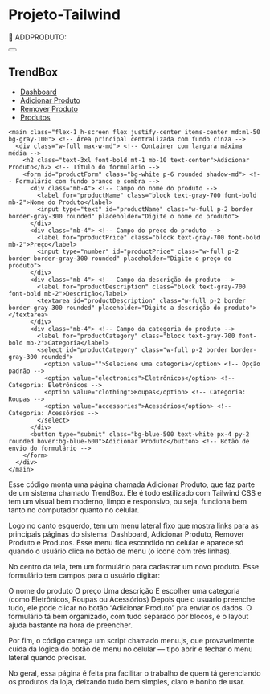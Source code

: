 # Projeto-Tailwind
📩 ADDPRODUTO:
<!DOCTYPE html> <!-- Declara o tipo do documento como HTML5 -->
<html lang="pt-BR"> <!-- Define o idioma da página como português do Brasil -->
<head> <!-- Início do cabeçalho da página -->
  <meta charset="UTF-8" /> <!-- Define a codificação de caracteres como UTF-8 -->
  <meta name="viewport" content="width=device-width, initial-scale=1.0" /> <!-- Configura a visualização para dispositivos móveis -->
  <script src="https://cdn.tailwindcss.com"></script> <!-- Importa o Tailwind CSS via CDN -->
  <title>Dashboard</title> <!-- Título da aba do navegador -->
</head>
<body class="bg-gray-100"> <!-- Início do corpo da página com fundo cinza claro -->

  <button id="menuButton" class="md:hidden p-4"> <!-- Botão de menu visível apenas em telas pequenas -->
    <svg xmlns="http://www.w3.org/2000/svg" class="h-6 w-6 text-blue-500" fill="none" viewBox="0 0 24 24" stroke="currentColor"> <!-- Ícone SVG do botão -->
      <path stroke-linecap="round" stroke-linejoin="round" stroke-width="2" d="M4 6h16M4 12h16M4 18h16" /> <!-- Desenho do ícone de menu hambúrguer -->
    </svg>
  </button>

  <div class="flex"> <!-- Container flex para sidebar e conteúdo principal -->
    <aside id="sidebar" class="fixed top-0 left-0 w-64 h-screen bg-white p-5 shadow-md transform -translate-x-full transition-transform md:relative md:translate-x-0 md:block md:w-64 z-50"> <!-- Sidebar com comportamento responsivo -->
      <h1 class="text-2xl font-bold text-blue-500 p-2">TrendBox</h1> <!-- Título da sidebar -->
      <nav class="mt-10"> <!-- Navegação da sidebar -->
        <ul>
          <li class="mb-10 p-2"><a href="/index.html">Dashboard</a></li> <!-- Link para Dashboard -->
          <li class="mb-10 p-2"><a href="/addProduto.html">Adicionar Produto</a></li> <!-- Link para adicionar produto -->
          <li class="mb-10 p-2"><a href="/delProduto.html">Remover Produto</a></li> <!-- Link para remover produto -->
          <li class="mb-10 p-2"><a href="/produtos.html">Produtos</a></li> <!-- Link para página de produtos -->
        </ul>
      </nav>
    </aside>

    <main class="flex-1 h-screen flex justify-center items-center md:ml-50 bg-gray-100"> <!-- Área principal centralizada com fundo cinza -->
      <div class="w-full max-w-md"> <!-- Container com largura máxima média -->
        <h2 class="text-3xl font-bold mt-1 mb-10 text-center">Adicionar Produto</h2> <!-- Título do formulário -->
        <form id="productForm" class="bg-white p-6 rounded shadow-md"> <!-- Formulário com fundo branco e sombra -->
          <div class="mb-4"> <!-- Campo do nome do produto -->
            <label for="productName" class="block text-gray-700 font-bold mb-2">Nome do Produto</label>
            <input type="text" id="productName" class="w-full p-2 border border-gray-300 rounded" placeholder="Digite o nome do produto">
          </div>
          <div class="mb-4"> <!-- Campo do preço do produto -->
            <label for="productPrice" class="block text-gray-700 font-bold mb-2">Preço</label>
            <input type="number" id="productPrice" class="w-full p-2 border border-gray-300 rounded" placeholder="Digite o preço do produto">
          </div>
          <div class="mb-4"> <!-- Campo da descrição do produto -->
            <label for="productDescription" class="block text-gray-700 font-bold mb-2">Descrição</label>
            <textarea id="productDescription" class="w-full p-2 border border-gray-300 rounded" placeholder="Digite a descrição do produto"></textarea>
          </div>
          <div class="mb-4"> <!-- Campo da categoria do produto -->
            <label for="productCategory" class="block text-gray-700 font-bold mb-2">Categoria</label>
            <select id="productCategory" class="w-full p-2 border border-gray-300 rounded">
              <option value="">Selecione uma categoria</option> <!-- Opção padrão -->
              <option value="electronics">Eletrônicos</option> <!-- Categoria: Eletrônicos -->
              <option value="clothing">Roupas</option> <!-- Categoria: Roupas -->
              <option value="accessories">Acessórios</option> <!-- Categoria: Acessórios -->
            </select>
          </div>
          <button type="submit" class="bg-blue-500 text-white px-4 py-2 rounded hover:bg-blue-600">Adicionar Produto</button> <!-- Botão de envio do formulário -->
        </form>
      </div>
    </main>    
  </div>

  <script src="/script/menu.js"></script> <!-- Script para o botão do menu lateral -->
</body>
</html> <!-- Fim do documento HTML -->
Esse código monta uma página chamada Adicionar Produto, que faz parte de um sistema chamado TrendBox. Ele é todo estilizado com Tailwind CSS e tem um visual bem moderno, limpo e responsivo, ou seja, funciona bem tanto no computador quanto no celular.

Logo no canto esquerdo, tem um menu lateral fixo que mostra links para as principais páginas do sistema: Dashboard, Adicionar Produto, Remover Produto e Produtos. Esse menu fica escondido no celular e aparece só quando o usuário clica no botão de menu (o ícone com três linhas).

No centro da tela, tem um formulário para cadastrar um novo produto. Esse formulário tem campos para o usuário digitar:

O nome do produto
O preço
Uma descrição
E escolher uma categoria (como Eletrônicos, Roupas ou Acessórios)
Depois que o usuário preenche tudo, ele pode clicar no botão “Adicionar Produto” pra enviar os dados. O formulário tá bem organizado, com tudo separado por blocos, e o layout ajuda bastante na hora de preencher.

Por fim, o código carrega um script chamado menu.js, que provavelmente cuida da lógica do botão de menu no celular — tipo abrir e fechar o menu lateral quando precisar.

No geral, essa página é feita pra facilitar o trabalho de quem tá gerenciando os produtos da loja, deixando tudo bem simples, claro e bonito de usar.
